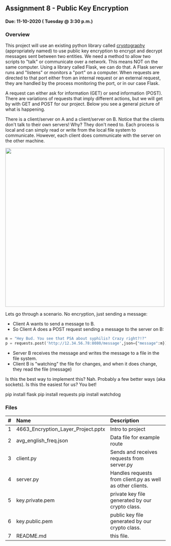 ## Assignment 8 - Public Key Encryption
#### Due: 11-10-2020 ( Tuesday @ 3:30 p.m.)

### Overview

This project will use an existing python library called [cryptography](https://cryptography.io/en/latest/index.html) (appropriately named) to use public key encryption to encrypt and decrypt messages sent between two entities. We need a method to allow two scripts to "talk" or communicate over a network. This means NOT on the same computer.  Using a library called Flask, we can do that. A Flask server runs and "listens" or monitors a "port" on a computer. When requests are directed to that port either from an internal request or an external request, they are handled by the process monitoring the port, or in our case Flask. 

A request can either ask for information (GET) or send information (POST). There are variations of requests that imply different actions, but we will get by with GET and POST for our project. Below you see a general picture of what is happening. 

There is a client/server on A and a client/server on B. Notice that the clients don't talk to their own servers! Why? They don't need to. Each process is local and can simply read or write from the local file system to communicate. However, each client does communicate with the server on the other machine. 

<img src="https://cs.msutexas.edu/~griffin/zcloud/zcloud-files/client_server_crypto_2020_2.png" width="500">

Lets go through a scenario. No encryption, just sending a message:

- Client A wants to send a message to B.
- So Client A does a POST request sending a message to the server on B:
  
```python
m = "Hey Bud. You see that PSA about syphilis? Crazy right?!?"
p = requests.post('http://12.34.56.78:8080/message',json={"message":m})
```
- Server B receives the message and writes the message to a file in the file system. 
- Client B is "watching" the file for changes, and when it does change, they read the file (message)



Is this the best way to implement this? Nah. Probably a few better ways (aka sockets). Is this the easiest for us? You bet!

pip install flask
pip install requests
pip install watchdog

### Files 

|   #   | Name                               | Description      |
| :---: | :--------------------------------- | :--------------- |
|   1   | 4663_Encryption_Layer_Project.pptx | Intro to project |
|   2   | avg_english_freq.json | Data file for example route|
|   3   | client.py | Sends and receives requests from server.py|
|   4   | server.py | Handles requests from client.py as well as other clients.|
|   5   | key.private.pem | private key file generated by our crypto class.|
|   6   | key.public.pem | public key file generated by our crypto class.|
|   7   | README.md| this file.|